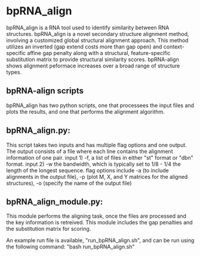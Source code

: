 # bpRNA_align
bpRNA_align is a RNA tool used to identify similarity between RNA structures.
bpRNA_align is a novel secondary structure alignment method, involving a customized global structural alignment approach. This method utilizes an inverted (gap extend costs more than gap open) and context-specific affine gap penalty along with a structural, feature-specific substitution matrix to provide structural similarity scores. bpRNA-align shows alignment peformace increases over a broad range of structure types.

## bpRNA-align scripts
bpRNA_align has two python scripts, one that processees the input files and plots the results, and one that performs the alignment algorithm. 

## bpRNA_align.py: 
This script takes two inputs and has multiple flag options and one output. The output consists of a file where each line contains the alignment information of one pair. input 1) -f, a list of files in either "st" format or "dbn" format. input 2) -w the bandwidth, which is typically set to 1/8 - 1/4 the length of the longest sequence. flag options include -a (to include alignments in the output file), -p (plot M, X, and Y matrices for the aligned structures), -o (specify the name of the output file)

## bpRNA_align_module.py: 
This module performs the aligning task, once the files are processed and the key information is retreived. 
This module includes the gap penalties and the substitution matrix for scoring. 

An example run file is available, "run_bpRNA_align.sh", and can be run using the following command: "bash run_bpRNA_align.sh"
